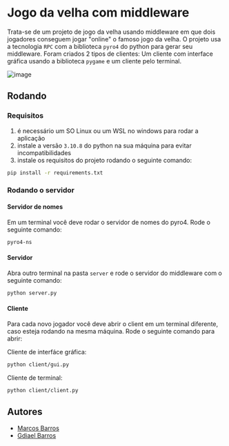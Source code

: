 # Jogo da velha com middleware
Trata-se de um projeto de jogo da velha usando middleware em que dois jogadores conseguem jogar "online" o famoso jogo da velha.
O projeto usa a tecnologia `RPC` com a biblioteca `pyro4` do python para gerar seu middleware. Foram criados 2 tipos de clientes: Um cliente com interface gráfica usando a biblioteca `pygame` e um cliente pelo terminal.

![image](https://user-images.githubusercontent.com/50207805/233893489-0825745e-1de6-49f6-9870-7d636d7fa563.png)



## Rodando
### Requisitos
1. é necessário um SO Linux ou um WSL no windows para rodar a aplicação
2. instale a versão `3.10.8` do python na sua máquina para evitar incompatibilidades
3. instale os requisitos do projeto rodando o seguinte comando:
```bash
pip install -r requirements.txt
```

### Rodando o servidor
#### Servidor de nomes
Em um terminal você deve rodar o servidor de nomes do pyro4. Rode o seguinte comando:
```bash
pyro4-ns
```

#### Servidor
Abra outro terminal na pasta `server` e rode o servidor do middleware com o seguinte comando:

```bash
python server.py 
```

#### Cliente
Para cada novo jogador você deve abrir o client em um terminal diferente, caso esteja rodando na mesma máquina. Rode o seguinte comando para abrir:

Cliente de interfáce gráfica:
```bash
python client/gui.py
```

Cliente de terminal:
```bash
python client/client.py 
```

## Autores
- [Marcos Barros](https://github.com/MarcosBB)
- [Gdiael Barros](https://github.com/gdiael)
